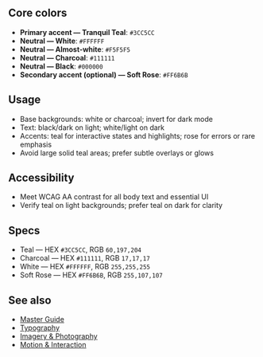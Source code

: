 <!--══════════════════════════════════════════════════
  ╔══════════════════════════════════════════════════════╗
  ║  ░  COLOR PALETTE  ░░░░░░░░░░░░░░░░░░░░░░░░░░░░░░░  ║
  ║                                                      ║
  ║  A minimal, high‑contrast palette for calm, modern   ║
  ║  interfaces with selective, meaningful accents.      ║
  ║                                                      ║
  ║                                                      ║
  ║                                                      ║
  ║                                                      ║
  ╚══════════════════════════════════════════════════════╝
    • WHAT ▸ Core colors, roles, and accessibility rules
    • WHY  ▸ Preserve clarity and focus across themes
    • HOW  ▸ Use accents sparingly with strong contrast
-->

## Core colors

- **Primary accent — Tranquil Teal**: `#3CC5CC`
- **Neutral — White**: `#FFFFFF`
- **Neutral — Almost‑white**: `#F5F5F5`
- **Neutral — Charcoal**: `#111111`
- **Neutral — Black**: `#000000`
- **Secondary accent (optional) — Soft Rose**: `#FF6B6B`

## Usage

- Base backgrounds: white or charcoal; invert for dark mode
- Text: black/dark on light; white/light on dark
- Accents: teal for interactive states and highlights; rose for errors or
  rare emphasis
- Avoid large solid teal areas; prefer subtle overlays or glows

## Accessibility

- Meet WCAG AA contrast for all body text and essential UI
- Verify teal on light backgrounds; prefer teal on dark for clarity

## Specs

- Teal — HEX `#3CC5CC`, RGB `60,197,204`
- Charcoal — HEX `#111111`, RGB `17,17,17`
- White — HEX `#FFFFFF`, RGB `255,255,255`
- Soft Rose — HEX `#FF6B6B`, RGB `255,107,107`

## See also

- [Master Guide](../guide/brand-style-guide.md)
- [Typography](./typography.md)
- [Imagery & Photography](./imagery.md)
- [Motion & Interaction](./motion.md)

<!-- DOC META: VERSION=1.0 | UPDATED=2025-09-17T20:46:38Z -->
